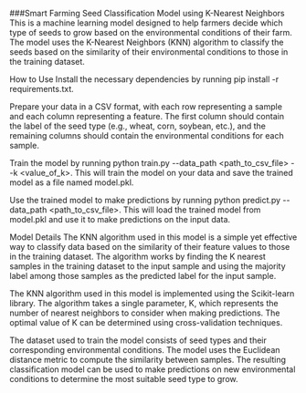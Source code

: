 ###Smart Farming Seed Classification Model using K-Nearest Neighbors
This is a machine learning model designed to help farmers decide which type of seeds to grow based on the environmental conditions of their farm. The model uses the K-Nearest Neighbors (KNN) algorithm to classify the seeds based on the similarity of their environmental conditions to those in the training dataset.

How to Use
Install the necessary dependencies by running pip install -r requirements.txt.

Prepare your data in a CSV format, with each row representing a sample and each column representing a feature. The first column should contain the label of the seed type (e.g., wheat, corn, soybean, etc.), and the remaining columns should contain the environmental conditions for each sample.

Train the model by running python train.py --data_path <path_to_csv_file> --k <value_of_k>. This will train the model on your data and save the trained model as a file named model.pkl.

Use the trained model to make predictions by running python predict.py --data_path <path_to_csv_file>. This will load the trained model from model.pkl and use it to make predictions on the input data.

Model Details
The KNN algorithm used in this model is a simple yet effective way to classify data based on the similarity of their feature values to those in the training dataset. The algorithm works by finding the K nearest samples in the training dataset to the input sample and using the majority label among those samples as the predicted label for the input sample.

The KNN algorithm used in this model is implemented using the Scikit-learn library. The algorithm takes a single parameter, K, which represents the number of nearest neighbors to consider when making predictions. The optimal value of K can be determined using cross-validation techniques.

The dataset used to train the model consists of seed types and their corresponding environmental conditions. The model uses the Euclidean distance metric to compute the similarity between samples. The resulting classification model can be used to make predictions on new environmental conditions to determine the most suitable seed type to grow.
